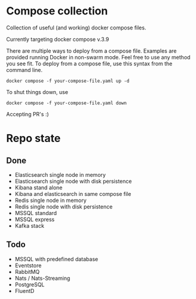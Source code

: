 # Compose collection
Collection of useful (and working) docker compose files.

Currently targeting docker compose v.3.9

There are multiple ways to deploy from a compose file. Examples are provided running Docker in non-swarm mode. Feel free to use any method you see fit.
To deploy from a compose file, use this syntax from the command line.
```
docker compose -f your-compose-file.yaml up -d
```
To shut things down, use
```
docker compose -f your-compose-file.yaml down
```

Accepting PR's :)



# Repo state
## Done
* Elasticsearch single node in memory
* Elasticsearch single node with disk persistence
* Kibana stand alone
* Kibana and elasticsearch in same compose file
* Redis single node in memory
* Redis single node with disk persistence
* MSSQL standard
* MSSQL express
* Kafka stack

## Todo
* MSSQL with predefined database
* Eventstore
* RabbitMQ
* Nats / Nats-Streaming
* PostgreSQL
* FluentD


